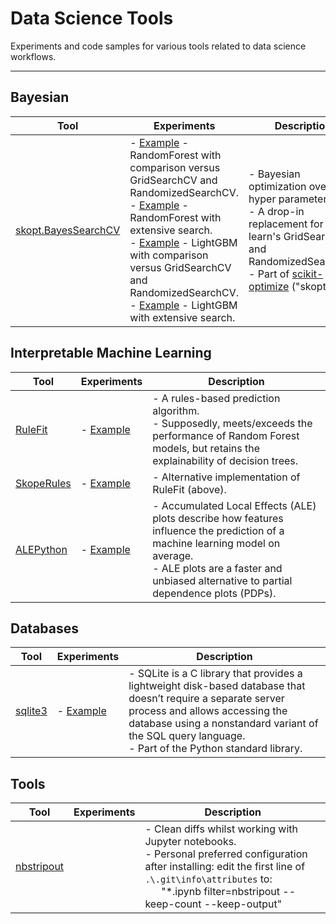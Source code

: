 # Data Science Tools

Experiments and code samples for various tools related to data science workflows.

---
## Bayesian
| Tool | Experiments | Description |
| ----- | -------- | --------------------- |
| [skopt.BayesSearchCV](https://scikit-optimize.github.io/stable/modules/generated/skopt.BayesSearchCV.html) | - [Example](notebooks/BayesSearchCV-RF.ipynb) - RandomForest with comparison versus GridSearchCV and RandomizedSearchCV.<br>- [Example](notebooks/BayesSearchCV-RF-extensive_search_v2.ipynb) - RandomForest with extensive search.<br>- [Example](notebooks/BayesSearchCV-LGBM.ipynb) - LightGBM with comparison versus GridSearchCV and RandomizedSearchCV.<br>- [Example](notebooks/BayesSearchCV-LGBM-extensive_search.ipynb) - LightGBM with extensive search. | - Bayesian optimization over hyper parameters.<br>- A drop-in replacement for scikit-learn's GridSearchCV and RandomizedSearchCV.<br>- Part of [scikit-optimize](https://scikit-optimize.github.io/stable/index.html) ("skopt").|

## Interpretable Machine Learning
| Tool | Experiments | Description |
| ----- | -------- | --------------------- |
| [RuleFit](https://github.com/christophM/rulefit) | - [Example](notebooks/RuleFit.ipynb) | - A rules-based prediction algorithm.<br>- Supposedly, meets/exceeds the performance of Random Forest models, but retains the explainability of decision trees.|
| [SkopeRules](https://github.com/scikit-learn-contrib/skope-rules) | - [Example](notebooks/SkopeRules.ipynb) | - Alternative implementation of RuleFit (above).|
| [ALEPython](https://github.com/blent-ai/ALEPython) | - [Example](notebooks/ALEPython.ipynb) | - Accumulated Local Effects (ALE) plots describe how features influence the prediction of a machine learning model on average.<br>- ALE plots are a faster and unbiased alternative to partial dependence plots (PDPs).|

## Databases
| Tool | Experiments | Description |
| ----- | -------- | --------------------- |
| [sqlite3](https://docs.python.org/3/library/sqlite3.html) | - [Example](notebooks/sqlite3.ipynb) | - SQLite is a C library that provides a lightweight disk-based database that doesn’t require a separate server process and allows accessing the database using a nonstandard variant of the SQL query language.<br>- Part of the Python standard library.|

## Tools
| Tool | Experiments | Description |
| ----- | -------- | --------------------- |
| [nbstripout](https://github.com/kynan/nbstripout) |  | - Clean diffs whilst working with Jupyter notebooks.<br>- Personal preferred configuration after installing: edit the first line of `.\.git\info\attributes` to:<br>&nbsp;&nbsp;&nbsp;&nbsp;&nbsp;&nbsp;"*.ipynb filter=nbstripout --keep-count --keep-output"|
